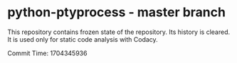 # python-ptyprocess - master branch

This repository contains frozen state of the repository.
Its history is cleared. It is used only for static code
analysis with Codacy.

Commit Time: 1704345936